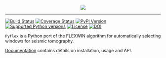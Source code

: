 <p align="center">
  <img src="doc/logo.svg"/>
</p>

-------------------------------------

[![Build Status](https://travis-ci.org/krischer/pyflex.svg?branch=master)](https://travis-ci.org/krischer/pyflex) [![Coverage Status](https://img.shields.io/coveralls/krischer/pyflex/master.svg)](https://coveralls.io/r/krischer/pyflex) [![PyPI Version](https://img.shields.io/pypi/v/pyflex.svg)](https://pypi.python.org/pypi/pyflex) [![Supported Python versions](https://img.shields.io/pypi/pyversions/pyflex.svg)](https://pypi.python.org/pypi/pyflex/) [![License](https://img.shields.io/pypi/l/pyflex.svg)](https://pypi.python.org/pypi/pyflex/) [![DOI](https://zenodo.org/badge/doi/10.5281/zenodo.31607.svg)](http://dx.doi.org/10.5281/zenodo.31607)



`Pyflex` is a Python port of the FLEXWIN algorithm for automatically selecting windows for seismic tomography. 

[Documentation](http://adjtomo.github.io/pyflex/) contains details on installation, usage and API.



